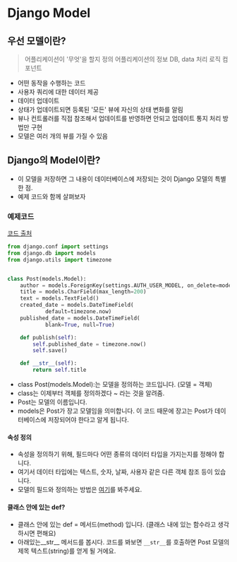 # Django Model
## 우선 모델이란?
> 어플리케이션이 '무엇'을 할지 정의 어플리케이션의 정보 DB, data 처리 로직 컴포넌트
- 어떤 동작을 수행하는 코드
- 사용자 쿼리에 대한 데이터 제공
- 데이터 업데이트
- 상태가 업데이트되면 등록된 '모든' 뷰에 자신의 상태 변화를 알림
- 뷰나 컨트롤러를 직접 참조해서 업데이트를 반영하면 안되고 업데이트 통지 처리 방법만 구현
- 모델은 여러 개의 뷰를 가질 수 있음
## Django의 Model이란?
- 이 모델을 저장하면 그 내용이 데이터베이스에 저장되는 것이 Django 모델의 특별한 점.
- 예제 코드와 함께 살펴보자
### 예제코드
<a href = "https://tutorial.djangogirls.org/ko/django_models/">코드 출처</a>
```.py
from django.conf import settings
from django.db import models
from django.utils import timezone


class Post(models.Model):
    author = models.ForeignKey(settings.AUTH_USER_MODEL, on_delete=models.CASCADE)
    title = models.CharField(max_length=200)
    text = models.TextField()
    created_date = models.DateTimeField(
            default=timezone.now)
    published_date = models.DateTimeField(
            blank=True, null=True)

    def publish(self):
        self.published_date = timezone.now()
        self.save()

    def __str__(self):
        return self.title
```
- class Post(models.Model):는 모델을 정의하는 코드입니다. (모델 = 객체)
- class는 이제부터 객체를 정의하겠다 ~ 라는 것을 알려줌.
- Post는 모델의 이름입니다.
- models은 Post가 장고 모델임을 의미합니다. 이 코드 때문에 장고는 Post가 데이터베이스에 저장되어야 한다고 알게 됩니다.

#### 속성 정의
- 속성을 정의하기 위해, 필드마다 어떤 종류의 데이터 타입을 가지는지를 정해야 합니다.
- 여기서 데이터 타입에는 텍스트, 숫자, 날짜, 사용자 같은 다른 객체 참조 등이 있습니다.
- 모델의 필드와 정의하는 방법은 <a href = "https://docs.djangoproject.com/en/2.0/ref/models/fields/#field-types">여기</a>를 봐주세요.

#### 클래스 안에 있는 def?
- 클래스 안에 있는 def = 메서드(method) 입니다. (클래스 내에 있는 함수라고 생각하시면 편해요)
- 아래있는__str__ 메서드를 봅시다. 코드를 봐보면 `__str__`를 호출하면 Post 모델의 제목 텍스트(string)를 얻게 될 거에요.
